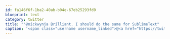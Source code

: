 ```yaml
---
id: fa146f6f-1ba2-40ab-b04e-67eb25293fd0
blueprint: text
category: twitter
title: "'@nickwynja Brilliant. I should do the same for SublimeText"
caption: '<span class="username username_linked">@<a href="https://twitter.com/nickwynja" title="Nick Wynja">nickwynja</a></span> Brilliant. I should do the same for SublimeText'
---
```

